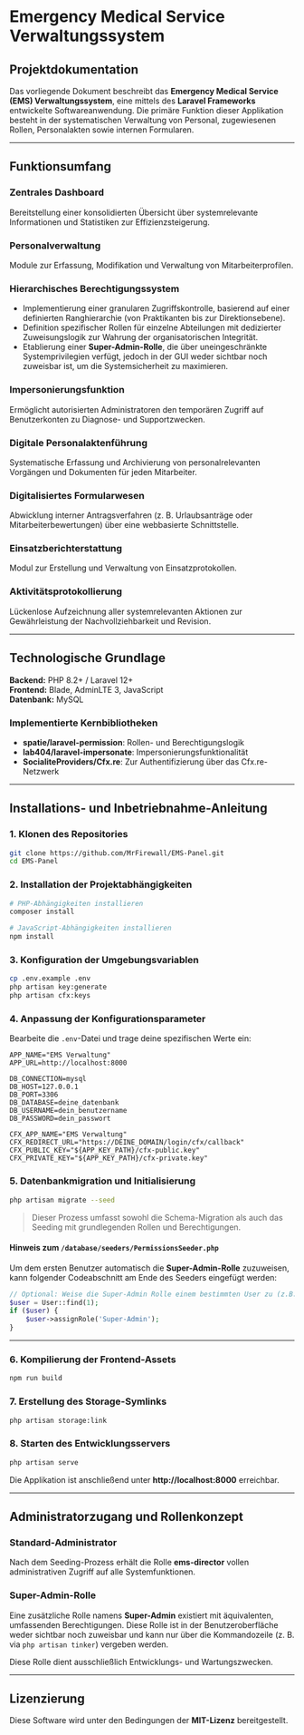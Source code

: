 # Emergency Medical Service Verwaltungssystem

## Projektdokumentation
Das vorliegende Dokument beschreibt das **Emergency Medical Service (EMS) Verwaltungssystem**, eine mittels des **Laravel Frameworks** entwickelte Softwareanwendung. Die primäre Funktion dieser Applikation besteht in der systematischen Verwaltung von Personal, zugewiesenen Rollen, Personalakten sowie internen Formularen.

---

## Funktionsumfang

### Zentrales Dashboard
Bereitstellung einer konsolidierten Übersicht über systemrelevante Informationen und Statistiken zur Effizienzsteigerung.

### Personalverwaltung
Module zur Erfassung, Modifikation und Verwaltung von Mitarbeiterprofilen.

### Hierarchisches Berechtigungssystem
- Implementierung einer granularen Zugriffskontrolle, basierend auf einer definierten Ranghierarchie (von Praktikanten bis zur Direktionsebene).
- Definition spezifischer Rollen für einzelne Abteilungen mit dedizierter Zuweisungslogik zur Wahrung der organisatorischen Integrität.
- Etablierung einer **Super-Admin-Rolle**, die über uneingeschränkte Systemprivilegien verfügt, jedoch in der GUI weder sichtbar noch zuweisbar ist, um die Systemsicherheit zu maximieren.

### Impersonierungsfunktion
Ermöglicht autorisierten Administratoren den temporären Zugriff auf Benutzerkonten zu Diagnose- und Supportzwecken.

### Digitale Personalaktenführung
Systematische Erfassung und Archivierung von personalrelevanten Vorgängen und Dokumenten für jeden Mitarbeiter.

### Digitalisiertes Formularwesen
Abwicklung interner Antragsverfahren (z. B. Urlaubsanträge oder Mitarbeiterbewertungen) über eine webbasierte Schnittstelle.

### Einsatzberichterstattung
Modul zur Erstellung und Verwaltung von Einsatzprotokollen.

### Aktivitätsprotokollierung
Lückenlose Aufzeichnung aller systemrelevanten Aktionen zur Gewährleistung der Nachvollziehbarkeit und Revision.

---

## Technologische Grundlage

**Backend:** PHP 8.2+ / Laravel 12+  
**Frontend:** Blade, AdminLTE 3, JavaScript  
**Datenbank:** MySQL

### Implementierte Kernbibliotheken
- **spatie/laravel-permission**: Rollen- und Berechtigungslogik
- **lab404/laravel-impersonate**: Impersonierungsfunktionalität
- **SocialiteProviders/Cfx.re**: Zur Authentifizierung über das Cfx.re-Netzwerk

---

## Installations- und Inbetriebnahme-Anleitung

### 1. Klonen des Repositories
```bash
git clone https://github.com/MrFirewall/EMS-Panel.git
cd EMS-Panel
```

### 2. Installation der Projektabhängigkeiten
```bash
# PHP-Abhängigkeiten installieren
composer install

# JavaScript-Abhängigkeiten installieren
npm install
```

### 3. Konfiguration der Umgebungsvariablen
```bash
cp .env.example .env
php artisan key:generate
php artisan cfx:keys
```

### 4. Anpassung der Konfigurationsparameter
Bearbeite die `.env`-Datei und trage deine spezifischen Werte ein:
```env
APP_NAME="EMS Verwaltung"
APP_URL=http://localhost:8000

DB_CONNECTION=mysql
DB_HOST=127.0.0.1
DB_PORT=3306
DB_DATABASE=deine_datenbank
DB_USERNAME=dein_benutzername
DB_PASSWORD=dein_passwort

CFX_APP_NAME="EMS Verwaltung"
CFX_REDIRECT_URL="https://DEINE_DOMAIN/login/cfx/callback"
CFX_PUBLIC_KEY="${APP_KEY_PATH}/cfx-public.key"
CFX_PRIVATE_KEY="${APP_KEY_PATH}/cfx-private.key"
```

### 5. Datenbankmigration und Initialisierung
```bash
php artisan migrate --seed
```
> Dieser Prozess umfasst sowohl die Schema-Migration als auch das Seeding mit grundlegenden Rollen und Berechtigungen.

#### Hinweis zum `/database/seeders/PermissionsSeeder.php`
Um dem ersten Benutzer automatisch die **Super-Admin-Rolle** zuzuweisen, kann folgender Codeabschnitt am Ende des Seeders eingefügt werden:

```php
// Optional: Weise die Super-Admin Rolle einem bestimmten User zu (z.B. User mit ID 1)
$user = User::find(1);
if ($user) {
    $user->assignRole('Super-Admin');
}
```

---

### 6. Kompilierung der Frontend-Assets
```bash
npm run build
```

### 7. Erstellung des Storage-Symlinks
```bash
php artisan storage:link
```

### 8. Starten des Entwicklungsservers
```bash
php artisan serve
```
Die Applikation ist anschließend unter **http://localhost:8000** erreichbar.

---

## Administratorzugang und Rollenkonzept

### Standard-Administrator
Nach dem Seeding-Prozess erhält die Rolle **ems-director** vollen administrativen Zugriff auf alle Systemfunktionen.

### Super-Admin-Rolle
Eine zusätzliche Rolle namens **Super-Admin** existiert mit äquivalenten, umfassenden Berechtigungen. Diese Rolle ist in der Benutzeroberfläche weder sichtbar noch zuweisbar und kann nur über die Kommandozeile (z. B. via `php artisan tinker`) vergeben werden.

Diese Rolle dient ausschließlich Entwicklungs- und Wartungszwecken.

---

## Lizenzierung
Diese Software wird unter den Bedingungen der **MIT-Lizenz** bereitgestellt.
